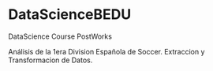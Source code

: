 # DataScienceBEDU
DataScience Course PostWorks 


Análisis de la 1era Division Española de Soccer.
Extraccion y Transformacion de Datos.
